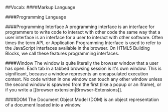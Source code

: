 ##Vocab:
####Markup Language

####Programming Language

####Programming Interface
A programming interface is an interface for programmers to write code to interact with other code the same way that a user interface is an interface for a user to interact with other software. Often times the term API, or Application Programming Interface is used to refer to the JavaScript interfaces available in the browser. On HTML5 Building Blocks, we call these features programming interfaces.

####Window
The window is quite literally the browser window that a user has open. Each tab in a tabbed browsing session is it's own window. This is significant, because a window represents an encapsulated execution context. No code written in one window can touch any other window unless the second window is spawned from the first (like a popup or an iframe), or if you write a [[browser extension|Browser-Extensions]].

####DOM
The Document Object Model (DOM) is an object representation of a document loaded into a window.
